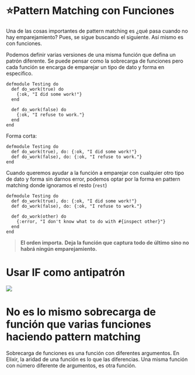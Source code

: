# ⭐️Pattern Matching con Funciones
Una de las cosas importantes de pattern matching es ¿qué pasa cuando no hay emparejamiento? Pues, se sigue buscando el siguiente. Así mismo es con funciones.

Podemos definir varias versiones de una misma función que defina un patrón diferente. Se puede pensar como la sobrecarga de funciones pero cada función se encarga de emparejar un tipo de dato y forma en especifico.

    defmodule Testing do
      def do_work(true) do
        {:ok, "I did some work!"}
      end
    
      def do_work(false) do
        {:ok, "I refuse to work."}
      end
    end

Forma corta:

    defmodule Testing do
      def do_work(true), do: {:ok, "I did some work!"}
      def do_work(false), do: {:ok, "I refuse to work."}
    end

Cuando queremos ayudar a la función a emparejar con cualquier otro tipo de dato y forma sin darnos error, podemos optar por la forma en pattern matching donde ignoramos el resto (`rest`)

    defmodule Testing do
      def do_work(true), do: {:ok, "I did some work!"}
      def do_work(false), do: {:ok, "I refuse to work."}
    
      def do_work(other) do
        {:error, "I don't know what to do with #{inspect other}"}
      end
    end


> **El orden importa.** **Deja la función que captura todo de último sino no habrá ningún emparejamiento.**


# Usar IF como antipatrón
![](https://paper-attachments.dropbox.com/s_8AA3E333FE3BC3AE32B86829354112CBD565D8E0EF6BD7AD415368F806E91DD6_1605384978589_image.png)

# No es lo mismo sobrecarga de función que varias funciones haciendo pattern matching

Sobrecarga de funciones es una función con diferentes argumentos. En Elixir, la aridad de una función es lo que las diferencias. Una misma función con número diferente de argumentos, es otra función.

